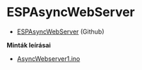 # ESPAsyncWebServer 


- [ESPAsyncWebServer](https://github.com/me-no-dev/ESPAsyncWebServer) (Github)

**Minták leírásai**

- [AsyncWebserver1.ino](https://github.com/SanyiSay/ESP8266/wiki/AsyncWebserver1.ino) 




